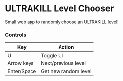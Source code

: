 # ULTRAKILL Level Chooser
Small web app to randomly choose an ULTRAKILL level!
### Controls
| Key         | Action               |
|-------------|----------------------|
| U           | Toggle UI            |
| Arrow keys  | Next/previous level  |
| Enter/Space | Get new random level |
